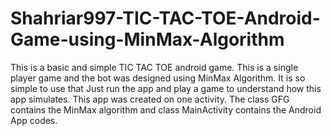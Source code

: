 # Shahriar997-TIC-TAC-TOE-Android-Game-using-MinMax-Algorithm
This is a basic and simple TIC TAC TOE android game. This is a single player game and the bot was designed using MinMax Algorithm. It is so simple to use that Just run the app and play a game to understand how this app simulates. This app was created on one activity. The class GFG contains the MinMax algorithm and class MainActivity contains the Android App codes.
